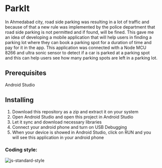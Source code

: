 # ParkIt
In Ahmedabad city, road side parking was resulting in a lot of traffic and because of that a new rule was implemented by the police department that road side parking is not permitted and if found, will be fined. This gave me an idea of developing a mobile application that will help users in finding a parking lot where they can book a parking spot for a duration of time and pay for it in the app. This application was connected with a Node MCU 8266 and ultra sonic sensor to detect if a car is parked at a parking spot and this can help users see how many parking spots are left in a parking lot.

## Prerequisites
Android Studio

## Installing
1. Download this repository as a zip and extract it on your system
2. Open Android Studio and open this project in Android Studio
3. Let it sync and download necessary libraries
4. Connect your android phone and turn on USB Debugging
5. When your device is showed in Android Studio, click on RUN and you will see this application in your android phone

### Coding style:
![js-standard-style](https://img.shields.io/badge/-Java-brightgreen)
